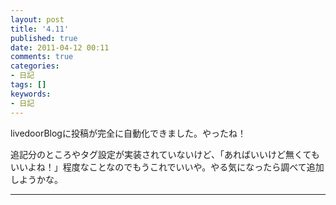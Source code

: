 ```yaml
---
layout: post
title: '4.11'
published: true
date: 2011-04-12 00:11
comments: true
categories:
- 日記
tags: []
keywords:
- 日記
---
```

livedoorBlogに投稿が完全に自動化できました。やったね！

追記分のところやタグ設定が実装されていないけど、「あればいいけど無くてもいいよね！」程度なことなのでもうこれでいいや。やる気になったら調べて追加しようかな。

---

